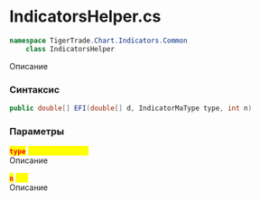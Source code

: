 
# IndicatorsHelper.cs
```csharp
namespace TigerTrade.Chart.Indicators.Common  
    class IndicatorsHelper
```

Описание

### Синтаксис
```csharp
public double[] EFI(double[] d, IndicatorMaType type, int n)
```

### Параметры
<mark style="color:red;">**`type`**</mark> <mark style="color:yellow;">`IndicatorMaType`</mark>  
 Описание  
  
<mark style="color:red;">**`n`**</mark> <mark style="color:yellow;">`int`</mark>  
 Описание  
  

                    
                    